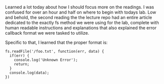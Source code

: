 Learned a lot today about how I should focus more on the readings. I was confused for over an hour and half on where to begin with todays lab. Low and behold, the second reading the the lecture repo had an entire article dedicated to the exactly fs method we were using for the lab, complete with human readable instructions and explanations that also explained the error callback format we were tasked to utilize.

Specific to that, I learned that the proper format is:

```
fs.readFile('/foo.txt', function(err, data) {
  if(err) {
    console.log('Unknown Error');
    return;
  }
  console.log(data);
})
```

